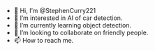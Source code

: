 - 👋 Hi, I’m @StephenCurry221
- 👀 I’m interested in AI of car detection.
- 🌱 I’m currently learning object detection.
- 💞️ I’m looking to collaborate on friendly people.
- 📫 How to reach me.

<!---
StephenCurry221/StephenCurry221 is a ✨ special ✨ repository because its `README.md` (this file) appears on your GitHub profile.
You can click the Preview link to take a look at your changes.
--->
